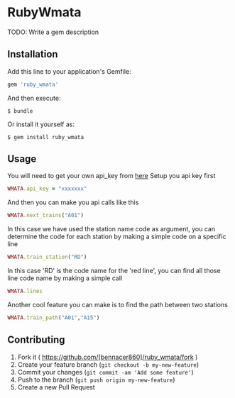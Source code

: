 # RubyWmata

TODO: Write a gem description

## Installation

Add this line to your application's Gemfile:

```ruby
gem 'ruby_wmata'
```

And then execute:

    $ bundle

Or install it yourself as:

    $ gem install ruby_wmata

## Usage

You will need to get your own api_key from [here](https://developer.wmata.com/demokey)
Setup you api key first

```ruby
WMATA.api_key = "xxxxxxx"
```
And then you can make you api calls like this

```ruby
WMATA.next_trains("A01")
```

In this case we have used the station name code as argument, you can determine the code for each station by making a simple code on a specific line

```ruby
WMATA.train_station("RD")
```

In this case 'RD' is the code name for the 'red line', you can find all those line code name by making a simple call

```ruby
WMATA.lines
```

Another cool feature you can make is to find the path between two stations

```ruby
WMATA.train_path("A01","A15")
```

## Contributing

1. Fork it ( https://github.com/[bennacer860]/ruby_wmata/fork )
2. Create your feature branch (`git checkout -b my-new-feature`)
3. Commit your changes (`git commit -am 'Add some feature'`)
4. Push to the branch (`git push origin my-new-feature`)
5. Create a new Pull Request
